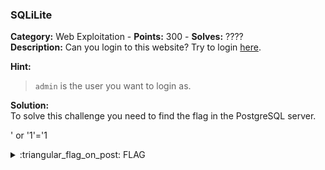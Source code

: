### SQLiLite
**Category:** Web Exploitation - **Points:** 300 - **Solves:** ????  
**Description:** Can you login to this website? Try to login [here](http://saturn.picoctf.net:62240/).   

**Hint:**
> `admin` is the user you want to login as.  

**Solution:**  
To solve this challenge you need to find the flag in the PostgreSQL server.  

' or '1'='1

<details>
  <summary>:triangular_flag_on_post: FLAG</summary>

  ```
  picoCTF{L00k5_l1k3_y0u_solv3d_it_9b0a4e21}
  ```
</details>
